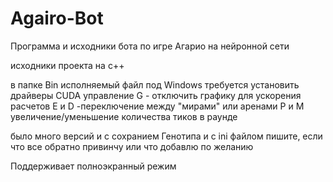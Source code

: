 # Agairo-Bot
Программа и исходники бота по игре Агарио на нейронной сети

 исходники проекта на с++ 
 
 в папке Bin исполняемый файл под Windows 
 требуется установить драйверы СUDA
 управление
 G - отключить графику для ускорения расчетов
 E и D -переключение между "мирами" или аренами
 P и M увеличение/уменьшение количества тиков в раунде
 
 было много версий и с сохранием Генотипа и с ini файлом пишите, если что все обратно привинчу или что добавлю по желанию
 
 Поддерживает полноэкранный режим
